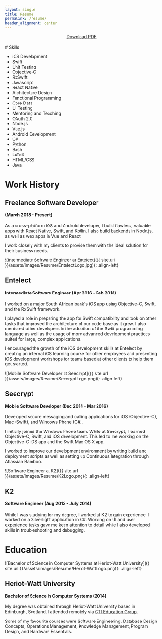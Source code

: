```yaml
---
layout: single
title: Resume
permalink: /resume/
header_alignment: center
---
```


<div style="text-align:center"> 
  <a href="https://gitlab.com/keeganrush/CV/raw/master/Keegan%20Rush%20CV.pdf">Download PDF</a>
</div>
<br/>
# Skills

<div>
  <ul class="skills-list">
    <li class="skill-5">iOS Development</li>
    <li class="skill-5">Swift</li>
    <li class="skill-5">Unit Testing</li>
    <li class="skill-5">Objective-C</li>
    <li class="skill-5">RxSwift</li>
    <li class="skill-4">Javascript</li>
    <li class="skill-4">React Native</li>
    <li class="skill-4">Architecture Design</li>
    <li class="skill-4">Functional Programming</li>
    <li class="skill-4">Core Data</li>
    <li class="skill-4">UI Testing</li>
    <li class="skill-4">Mentoring and Teaching</li>
    <li class="skill-4">OAuth 2.0</li>
    <li class="skill-3">Node.js</li>
    <li class="skill-3">Vue.js</li>
    <li class="skill-3">Android Development</li>
    <li class="skill-3">C#</li>
    <li class="skill-3">Python</li>
    <li class="skill-3">Bash</li>
    <li class="skill-3">LaTeX</li>
    <li class="skill-3">HTML/CSS</li>
    <li class="skill-2">Java</li>
  </ul>
</div>

# Work History

<h2 class="rightAlignedHeader">Freelance Software Developer</h2>
<h4 class="rightAlignedHeader"> (March 2018 - Present)</h4>
<p style="clear:both;">
As a cross-platform iOS and Android developer, I build flawless, valuable apps with React Native, Swift, and Kotlin. I also build backends in Node.js, as well as web apps in Vue and React.
</p>
I work closely with my clients to provide them with the ideal solution for their business needs.

![Intermediate Software Engineer at Entelect]({{ site.url }}/assets/images/Resume/EntelectLogo.jpg){: .align-left}
<h2 class="rightAlignedHeader">Entelect</h2>
<h4 class="rightAlignedHeader"> Intermediate Software Engineer (Apr 2016 - Feb 2018)</h4>
<p style="clear:both;">
I worked on a major South African bank's iOS app using Objective-C, Swift, and the RxSwift framework.
</p>
I played a role in preparing the app for Swift compatibility and took on other tasks that improved the architecture of our code base as it grew. I also mentored other developers in the adoption of the Swift programming language as well as the usage of more advanced development practices suited for large, complex applications.

I encouraged the growth of the iOS development skills at Entelect by creating an internal iOS learning course for other employees and presenting iOS development workshops for teams based at other clients to help them get started.

![Mobile Software Developer at Seecrypt]({{ site.url }}/assets/images/Resume/SeecryptLogo.png){: .align-left}
<h2 class="rightAlignedHeader">Seecrypt</h2>
<h4 class="rightAlignedHeader">Mobile Software Developer (Dec 2014 - Mar 2016)</h4>
<p style="clear:both;">
Developed secure messaging and calling applications for iOS (Objective-C), Mac (Swift), and Windows Phone (C#).
</p>
I initially joined the Windows Phone team. While at Seecrypt, I learned Objective-C, Swift, and iOS development. This led to me working on the Objective-C iOS app and the Swift Mac OS X app.

I worked to improve our development environment by writing build and deployment scripts as well as setting up Continuous Integration through Atlassian Bamboo.

![Software Engineer at K2]({{ site.url }}/assets/images/Resume/K2Logo.png){: .align-left}
<h2 class="rightAlignedHeader">K2</h2>
<h4 class="rightAlignedHeader">Software Engineer (Aug 2013 - July 2014)</h4>
<p style="clear:both;">
While I was studying for my degree, I worked at K2 to gain experience. I worked on a Silverlight application in C#. Working on UI and user experience tasks gave me keen attention to detail while I also developed skills in troubleshooting and debugging.
</p>

# Education

![Bachelor of Science in Computer Systems at Heriot-Watt University]({{ site.url }}/assets/images/Resume/Heriot-WattLogo.png){: .align-left}
<h2 class="rightAlignedHeader">Heriot-Watt University</h2>
<h4 class="rightAlignedHeader">Bachelor of Science in Computer Systems (2014)</h4>
<p style="clear:both;">
My degree was obtained through Heriot-Watt University based in Edinburgh, Scotland. I attended remotely via <a href="https://www.cti.ac.za/">CTI Education Group</a>.
</p>

Some of my favourite courses were Software Engineering, Database Design Concepts, Operations Management, Knowledge Management, Program Design, and Hardware Essentials.
